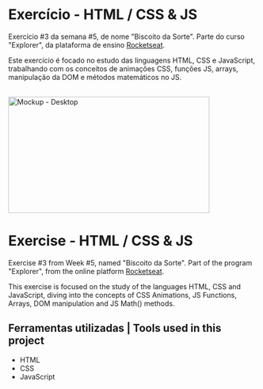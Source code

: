# Exercício - HTML / CSS & JS

Exercício #3 da semana #5, de nome "Biscoito da Sorte". Parte do curso "Explorer", da plataforma de ensino [Rocketseat](https://rocketseat.com.br/).

Este exercício é focado no estudo das linguagens HTML, CSS e JavaScript, trabalhando com os conceitos de animações CSS, funções JS, arrays,
manipulação da DOM e métodos matemáticos no JS.

<br>
  <img width="406" height="235" alt="Mockup - Desktop" src="https://github.com/user-attachments/assets/0a1bf344-15c9-4f11-bed9-5f98889ef817" />
<br>

# Exercise - HTML / CSS & JS

Exercise #3 from Week #5, named "Biscoito da Sorte". Part of the program "Explorer", from the online platform [Rocketseat](https://rocketseat.com.br/).

This exercise is focused on the study of the languages HTML, CSS and JavaScript, diving into the concepts of CSS Animations, JS Functions, Arrays,
DOM manipulation and JS Math() methods.

## Ferramentas utilizadas | Tools used in this project

- HTML
- CSS
- JavaScript
